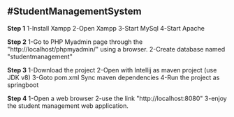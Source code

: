#StudentManagementSystem
------------------

**Step 1**
1-Install Xampp
2-Open Xampp
3-Start MySql
4-Start Apache

**Step 2**
1-Go to PHP Myadmin page through the "http://localhost/phpmyadmin/" using a browser.
2-Create database named "studentmanagement"

**Step 3**
1-Download the project 
2-Open with Intellij as maven project (use JDK v8)
3-Goto pom.xml Sync maven dependencies
4-Run the project as springboot

**Step 4**
1-Open a web browser
2-use the link "http://localhost:8080"
3-enjoy the student management web application.
